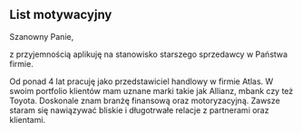 List motywacyjny
---
Szanowny Panie,

 

z przyjemnością aplikuję na stanowisko starszego sprzedawcy w Państwa firmie.

 

Od ponad 4 lat pracuję jako przedstawiciel handlowy w firmie Atlas. W swoim portfolio klientów mam uznane marki takie jak Allianz, mbank czy też Toyota. Doskonale znam branżę finansową oraz motoryzacyjną. Zawsze staram się nawiązywać bliskie i długotrwałe relacje z partnerami oraz klientami.